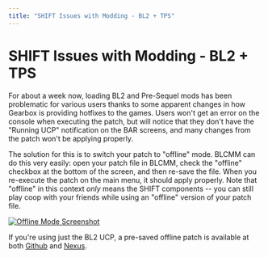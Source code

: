 ```yaml
---
title: "SHIFT Issues with Modding - BL2 + TPS"
---
```


# SHIFT Issues with Modding - BL2 + TPS

For about a week now, loading BL2 and Pre-Sequel mods has been problematic
for various users thanks to some apparent changes in how Gearbox is
providing hotfixes to the games.  Users won't get an error on the console
when executing the patch, but will notice that they don't have the "Running
UCP" notification on the BAR screens, and many changes from the patch won't
be applying properly.

The solution for this is to switch your patch to "offline" mode.  BLCMM
can do this very easily: open your patch file in BLCMM, check the "offline"
checkbox at the bottom of the screen, and then re-save the file.  When you
re-execute the patch on the main menu, it should apply properly.  Note that
"offline" in this context *only* means the SHIFT components -- you can still
play coop with your friends while using an "offline" version of your patch
file.

[![Offline Mode Screenshot](https://i.imgur.com/hJcjq4z.png)](https://i.imgur.com/hJcjq4z.png)

If you're using just the BL2 UCP, a pre-saved offline patch is available
at both [Github](https://github.com/BLCM/BLCMods/tree/master/Borderlands%202%20mods/Community%20Patch%20Team)
and [Nexus](https://www.nexusmods.com/borderlands2/mods/50).

